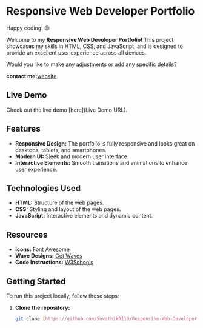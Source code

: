 # Responsive Web Developer Portfolio

Happy coding! 😊

Welcome to my **Responsive Web Developer Portfolio!** This project showcases my skills in HTML, CSS, and JavaScript, and is designed to provide an excellent user experience across all devices.

Would you like to make any adjustments or add any specific details? 

**contact me:**[website](https://sasikaranathan-suvathik.netlify.app/).

## Live Demo

Check out the live demo [here](Live Demo URL).

## Features

- **Responsive Design:** The portfolio is fully responsive and looks great on desktops, tablets, and smartphones.
- **Modern UI:** Sleek and modern user interface.
- **Interactive Elements:** Smooth transitions and animations to enhance user experience.

## Technologies Used

- **HTML:** Structure of the web pages.
- **CSS:** Styling and layout of the web pages.
- **JavaScript:** Interactive elements and dynamic content.

## Resources

- **Icons:** [Font Awesome](https://fontawesome.com/search)
- **Wave Designs:** [Get Waves](https://getwaves.io/)
- **Code Instructions:** [W3Schools](https://www.w3schools.com/)

## Getting Started

To run this project locally, follow these steps:

1. **Clone the repository:**
   ```bash
   git clone [https://github.com/Suvathik0119/Responsive-Web-Developer-Portfolio.git]
